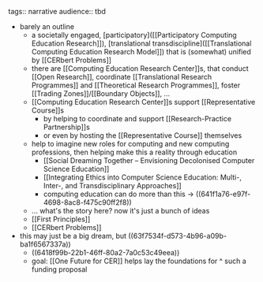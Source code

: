 tags:: narrative
audience:: tbd

- barely an outline
	- a societally engaged, [participatory]([[Participatory Computing Education Research]]), [translational transdiscipline]([[Translational Computing Education Research Model]]) that is (somewhat) unified by [[CERbert Problems]]
	- there are [[Computing Education Research Center]]s, that conduct [[Open Research]], coordinate [[Translational Research Programmes]] and [[Theoretical Research Programmes]], foster [[Trading Zones]]/[[Boundary Objects]], ...
	- [[Computing Education Research Center]]s support [[Representative Course]]s
		- by helping to coordinate and support [[Research-Practice Partnership]]s
		- or even by hosting the [[Representative Course]] themselves
	- help to imagine new roles for computing and new computing professions, then helping make this a reality through education
		- [[Social Dreaming Together – Envisioning Decolonised Computer Science Education]]
		- [[Integrating Ethics into Computer Science Education: Multi-, Inter-, and Transdisciplinary Approaches]]
		- computing education can do more than this -> ((641f1a76-e97f-4698-8ac8-f475c90ff2f8))
	- ... what's the story here?  now it's just a bunch of ideas
	- [[First Principles]]
	- [[CERbert Problems]]
- this may just be a big dream, but ((63f7534f-d573-4b96-a09b-ba1f6567337a))
	- ((6418f99b-22b1-46ff-80a2-7a0c53c49eea))
	- goal: [[One Future for CER]] helps lay the foundations for ^ such a funding proposal